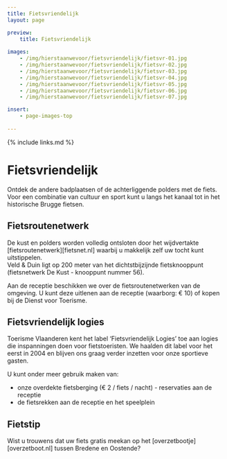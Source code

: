 ```yaml
---
title: Fietsvriendelijk
layout: page

preview:
    title: Fietsvriendelijk
    
images:
    - /img/hierstaanwevoor/fietsvriendelijk/fietsvr-01.jpg
    - /img/hierstaanwevoor/fietsvriendelijk/fietsvr-02.jpg
    - /img/hierstaanwevoor/fietsvriendelijk/fietsvr-03.jpg
    - /img/hierstaanwevoor/fietsvriendelijk/fietsvr-04.jpg
    - /img/hierstaanwevoor/fietsvriendelijk/fietsvr-05.jpg
    - /img/hierstaanwevoor/fietsvriendelijk/fietsvr-06.jpg
    - /img/hierstaanwevoor/fietsvriendelijk/fietsvr-07.jpg

insert:
    - page-images-top
    
---
```



{% include links.md %}

# Fietsvriendelijk

Ontdek de andere badplaatsen of de achterliggende polders met de fiets. Voor een combinatie van cultuur en sport kunt u langs het kanaal tot in het historische Brugge fietsen.


## Fietsroutenetwerk

De kust en polders worden volledig ontsloten door het wijdvertakte [fietsroutenetwerk][fietsnet.nl] waarbij u makkelijk zelf uw tocht kunt uitstippelen.<br>
Veld & Duin ligt op 200 meter van het dichtstbijzijnde fietsknooppunt (fietsnetwerk De Kust - knooppunt nummer 56).

Aan de receptie beschikken we over de fietsroutenetwerken van de omgeving. U kunt deze uitlenen aan de receptie (waarborg: € 10) of kopen bij de Dienst voor Toerisme.


## Fietsvriendelijk logies

Toerisme Vlaanderen kent het label ‘Fietsvriendelijk Logies’ toe aan logies die inspanningen doen voor fietstoeristen.
We haalden dit label voor het eerst in 2004 en blijven ons graag verder inzetten voor onze sportieve gasten.

U kunt onder meer gebruik maken van:


- onze overdekte fietsberging (€ 2 / fiets / nacht) - reservaties aan de receptie
- de fietsrekken aan de receptie en het speelplein


## Fietstip

Wist u trouwens dat uw fiets gratis meekan op het [overzetbootje][overzetboot.nl] tussen Bredene en Oostende?


